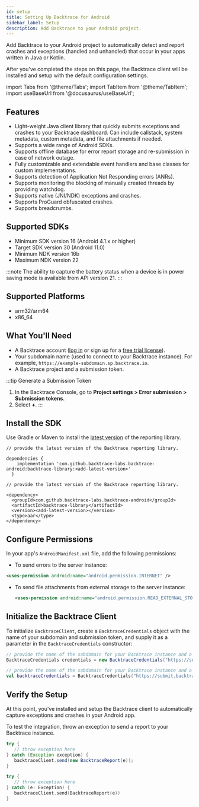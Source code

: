 ```yaml
---
id: setup
title: Setting Up Backtrace for Android
sidebar_label: Setup
description: Add Backtrace to your Android project.
---
```


Add Backtrace to your Android project to automatically detect and report crashes and exceptions (handled and unhandled) that occur in your apps written in Java or Kotlin.

After you've completed the steps on this page, the Backtrace client will be installed and setup with the default configuration settings.

import Tabs from '@theme/Tabs';
import TabItem from '@theme/TabItem';
import useBaseUrl from '@docusaurus/useBaseUrl';

## Features

- Light-weight Java client library that quickly submits exceptions and crashes to your Backtrace dashboard. Can include callstack, system metadata, custom metadata, and file attachments if needed.
- Supports a wide range of Android SDKs.
- Supports offline database for error report storage and re-submission in case of network outage.
- Fully customizable and extendable event handlers and base classes for custom implementations.
- Supports detection of Application Not Responding errors (ANRs).
- Supports monitoring the blocking of manually created threads by providing watchdog.
- Supports native (JNI/NDK) exceptions and crashes.
- Supports ProGuard obfuscated crashes.
- Supports breadcrumbs.

## Supported SDKs

- Minimum SDK version 16 (Android 4.1.x or higher)
- Target SDK version 30 (Android 11.0)
- Minimum NDK version 16b
- Maximum NDK version 22

:::note
The ability to capture the battery status when a device is in power saving mode is available from API version 21.
:::

## Supported Platforms

- arm32/arm64
- x86_64

## What You'll Need

- A Backtrace account ([log in](https://backtrace.io/login) or sign up for a [free trial license](https://backtrace.io/sign-up)).
- Your subdomain name (used to connect to your Backtrace instance). For example, `https://example-subdomain.sp.backtrace.io`.
- A Backtrace project and a submission token.

:::tip Generate a Submission Token

1. In the Backtrace Console, go to **Project settings > Error submission > Submission tokens**.
1. Select **+**.
:::

## Install the SDK

Use Gradle or Maven to install the [latest version](https://github.com/backtrace-labs/backtrace-android/releases) of the reporting library.

<Tabs groupId="languages">
<TabItem value="gradle" label="Gradle">

```
// provide the latest version of the Backtrace reporting library.

dependencies {
    implementation 'com.github.backtrace-labs.backtrace-android:backtrace-library:<add-latest-version>'
  }
```

</TabItem>
<TabItem value="maven" label="Maven">

```
// provide the latest version of the Backtrace reporting library.

<dependency>
  <groupId>com.github.backtrace-labs.backtrace-android</groupId>
  <artifactId>backtrace-library</artifactId>
  <version><add-latest-version></version>
  <type>aar</type>
</dependency>
```

</TabItem>
</Tabs>

## Configure Permissions

In your app's `AndroidManifest.xml` file, add the following permissions:

- To send errors to the server instance:

```xml
<uses-permission android:name="android.permission.INTERNET" />
```

- To send file attachments from external storage to the server instance:
  ```xml
  <uses-permission android:name="android.permission.READ_EXTERNAL_STORAGE" />
  ```

## Initialize the Backtrace Client

To initialize `BacktraceClient`, create a `BacktraceCredentials` object with the name of your subdomain and submission token, and supply it as a parameter in the `BacktraceCredentials` constructor:

<Tabs groupId="languages">
<TabItem value="java" label="Java">

```java
// provide the name of the subdomain for your Backtrace instance and a submission token
BacktraceCredentials credentials = new BacktraceCredentials("https://submit.backtrace.io/{subdomain-name}/{submission-token}/json");
```

</TabItem>
<TabItem value="kotlin" label="Kotlin">

```kotlin
// provide the name of the subdomain for your Backtrace instance and a submission token
val backtraceCredentials = BacktraceCredentials("https://submit.backtrace.io/{subdomain-name}/{submission-token}/json")
```

</TabItem>
</Tabs>

## Verify the Setup

At this point, you've installed and setup the Backtrace client to automatically capture exceptions and crashes in your Android app.

To test the integration, throw an exception to send a report to your Backtrace instance.

<Tabs groupId="languages">
<TabItem value="java" label="Java">

```java
try {
   // throw exception here
} catch (Exception exception) {
   backtraceClient.send(new BacktraceReport(e));
}
```

</TabItem>
<TabItem value="kotlin" label="Kotlin">

```kotlin
try {
   // throw exception here
} catch (e: Exception) {
   backtraceClient.send(BacktraceReport(e))
}
```

</TabItem>
</Tabs>
